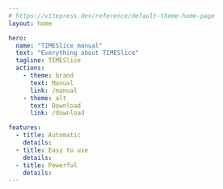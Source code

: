 ```yaml
---
# https://vitepress.dev/reference/default-theme-home-page
layout: home

hero:
  name: "TIMESlice manual"
  text: "Everything about TIMESlice"
  tagline: TIMESlice
  actions:
    - theme: brand
      text: Manual
      link: /manual
    - theme: alt
      text: Download
      link: /download

features:
  - title: Automatic
    details: 
  - title: Easy to use
    details: 
  - title: Powerful
    details: 
---
```



